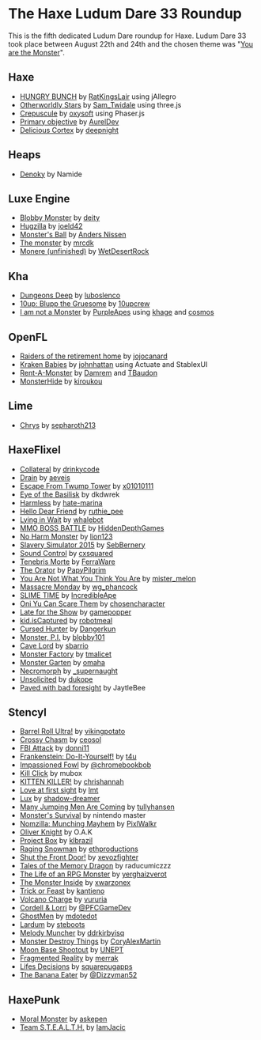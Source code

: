 [_template]: ../templates/roundup.html
[date]: / "2015-04-24 09:35:00"
[modified]: / "2015-05-29 13:46:00"
[published]: / "2015-04-24 12:00:00"
[author]: https://twitter.com/skial "Skial Bainn"
[author]: https://twitter.com/Gama11_ "Gama11"
[“”]: a ""

# The Haxe Ludum Dare 33 Roundup

This is the fifth dedicated Ludum Dare roundup for Haxe. Ludum Dare 33 took place
between August 22th and 24th and the chosen theme was "[You are the Monster](http://ludumdare.com/compo/ludum-dare-33/)".
	
## Haxe

- [HUNGRY BUNCH][l12] by [RatKingsLair][s12] using jAllegro
- [Otherworldly Stars][l17] by [Sam_Twidale][s17] using three.js
- [Crepuscule][l25] by [oxysoft][s25] using Phaser.js
- [Primary objective][l60] by [AurelDev][s60]
- [Delicious Cortex][l66] by [deepnight][s66]

## Heaps

- [Denoky][l4] by Namide

## Luxe Engine

- [Blobby Monster][l1] by [deity][s1]
- [Hugzilla][l11] by [joeld42][s11]
- [Monster's Ball][l15] by [Anders Nissen][s15]
- [The monster][l22] by [mrcdk][s22]
- [Monere (unfinished)][l31] by [WetDesertRock][s31] 

## Kha

- [Dungeons Deep][l6] by [luboslenco][s6]
- [10up: Blupp the Gruesome][l61] by [10upcrew][s61]
- [I am not a Monster][l67] by [PurpleApes][s67] using [khage][e67a] and [cosmos][e67b]

## OpenFL

- [Raiders of the retirement home][l18] by [jojocanard][s18]
- [Kraken Babies][l26] by [johnhattan][s26] using Actuate and StablexUI
- [Rent-A-Monster][l68] by [Damrem][s68a] and [TBaudon][s68b]
- [MonsterHide][l73] by [kiroukou][s73]

## Lime

- [Chrys][l2] by [sepharoth213][s2]

## HaxeFlixel

- [Collateral][l3] by [drinkycode][s3]
- [Drain][l5] by [aeveis][s5]
- [Escape From Twump Tower][l7] by [x01010111][s7]
- [Eye of the Basilisk][l8] by dkdwrek
- [Harmless][l9] by [hate-marina][s9]
- [Hello Dear Friend][l10] by [ruthie_pee][s10]
- [Lying in Wait][l13] by [whalebot][s13]
- [MMO BOSS BATTLE][l14] by [HiddenDepthGames][s14]
- [No Harm Monster][l16] by [lion123][s16]
- [Slavery Simulator 2015][l19] by [SebBernery][s19]
- [Sound Control][l20] by [cxsquared][s20]
- [Tenebris Morte][l21] by [FerraWare][s21]
- [The Orator][l23] by [PapyPilgrim][s23]
- [You Are Not What You Think You Are][l24] by [mister_melon][s24]
- [Massacre Monday][l27] by [wg_phancock][s27]
- [SLIME TIME][l30] by [IncredibleApe][s30]
- [Oni Yu Can Scare Them][l53] by [chosencharacter][s53]
- [Late for the Show][l54] by [gamepopper][s54]
- [kid.isCaptured][l55] by [robotmeal][s55]
- [Cursed Hunter][l56] by [Dangerkun][s56]
- [Monster, P.I.][l57] by [blobby101][s57]
- [Cave Lord][l58] by [sbarrio][s58]
- [Monster Factory][l59] by [tmalicet][s59]
- [Monster Garten][l69] by [omaha][s69]
- [Necromorph][l70] by [_supernaught][s70]
- [Unsolicited][l71] by [dukope][s71]
- [Paved with bad foresight][l72] by JaytleBee

## Stencyl

- [Barrel Roll Ultra!][l32] by [vikingpotato][s32]
- [Crossy Chasm][l33] by [ceosol][s33]
- [FBI Attack][l34] by [donni11][s34]
- [Frankenstein: Do-It-Yourself!][l35] by [t4u][s35]
- [Impassioned Fowl][l36] by [@chromebookbob][s36]
- [Kill Click][l37] by mubox
- [KITTEN KILLER!][l38] by [chrishannah][s38]
- [Love at first sight][l39] by [lmt][s39]
- [Lux][l40] by [shadow-dreamer][s40]
- [Many Jumping Men Are Coming][l41] by [tullyhansen][s41]
- [Monster's Survival][l42] by nintendo master
- [Nomzilla: Munching Mayhem][l43] by [PixlWalkr][s43]
- [Oliver Knight][l44] by O.A.K
- [Project Box][l45] by [klbrazil][s45]
- [Raging Snowman][l46] by [ethproductions][s46]
- [Shut the Front Door!][l47] by [xevozfighter][s47]
- [Tales of the Memory Dragon][l48] by raducumiczzz
- [The Life of an RPG Monster][l49] by [yerghaizverot][s49]
- [The Monster Inside][l50] by [xwarzonex][s50]
- [Trick or Feast][l51] by [kantieno][s51]
- [Volcano Charge][l52] by [vururia][s52]
- [Cordell & Lorri][l62] by [@PFCGameDev][s62]
- [GhostMen][l63] by [mdotedot][s63]
- [Lardum][l64] by [steboots][s64]
- [Melody Muncher][l65] by [ddrkirbyisq][s65]
- [Monster Destroy Things][l74] by [CoryAlexMartin][s74]
- [Moon Base Shootout][l75] by [UNEPT][s75]
- [Fragmented Reality][l76] by [merrak][s76]
- [Lifes Decisions][l77] by [squarepugapps][s77]
- [The Banana Eater][l78] by [@Dizzyman52][s78]

## HaxePunk

- [Moral Monster][l28] by [askepen][s28]
- [Team S.T.E.A.L.T.H.][l29] by [IamJacic][s29]

[e67a]: https://github.com/wighawag/khage "khage"
[e67b]: https://github.com/wighawag/cosmos "cosmos"

[s78]: https://twitter.com/@Dizzyman52 "@@Dizzyman52"
[s77]: https://twitter.com/squarepugapps "@squarepugapps"
[s76]: http://ludumdare.com/compo/author/merrak/ "@merrak"
[s75]: https://twitter.com/UNEPT "@UNEPT"
[s74]: https://twitter.com/CoryAlexMartin "@CoryAlexMartin"
[s73]: http://ludumdare.com/compo/author/kiroukou/ "@kiroukou"
[s71]: https://twitter.com/dukope "@dukope"
[s70]: https://twitter.com/_supernaught "@_supernaught"
[s69]: http://ludumdare.com/compo/author/omaha/ "@omaha"
[s68a]: https://twitter.com/damrem "@damrem"
[s68b]: https://twitter.com/thomas_baudon "@thomas_baudon"
[s67]: http://www.purpleapes.com/ "@PurpleApes"
[s66]: http://deepnight.net/ "@deepnight"
[s65]: https://twitter.com/ddrkirbyisq "@ddrkirbyisq"
[s64]: hhttp://ludumdare.com/compo/author/steboots/ "@steboots"
[s63]: http://ludumdare.com/compo/author/mdotedot/ "@mdotedot"
[s62]: https://twitter.com/@PFCGameDev "@@PFCGameDev"
[s61]: http://ludumdare.com/compo/author/10upcrew/ "@10upcrew"
[s60]: https://twitter.com/AurelDev "@AurelDev"
[s59]: https://twitter.com/tmalicet "@tmalicet"
[s58]: http://ludumdare.com/compo/author/sbarrio/ "@sbarrio"
[s57]: http://ludumdare.com/compo/author/blobby101/ "@blobby101"
[s56]: https://twitter.com/DANGERKUN "@Dangerkun"
[s55]: http://ludumdare.com/compo/author/robotmeal/ "@robotmeal"
[s54]: https://twitter.com/gamepopper "@gamepopper"
[s53]: http://ludumdare.com/compo/author/chosencharacter/ "@chosencharacter"
[s52]: http://ludumdare.com/compo/author/vururia/ "@vururia"
[s51]: http://ludumdare.com/compo/author/kantieno/ "@kantieno"
[s50]: http://ludumdare.com/compo/author/xwarzonex/ "@xwarzonex"
[s49]: http://ludumdare.com/compo/author/yerghaizverot/ "@yerghaizverot"
[s47]: http://ludumdare.com/compo/author/xevozfighter/ "@xevozfighter"
[s46]: http://ludumdare.com/compo/author/ethproductions/ "@ethproductions"
[s45]: http://ludumdare.com/compo/author/klbrazil/ "@klbrazil"
[s43]: https://twitter.com/PixlWalkr "@PixlWalkr"
[s41]: http://ludumdare.com/compo/author/tullyhansen/ "@tullyhansen"
[s40]: http://ludumdare.com/compo/author/shadow-dreamer/ "@shadow-dreamer"
[s39]: http://ludumdare.com/compo/author/lmt/ "@lmt"
[s38]: https://twitter.com/chrishannah "@chrishannah"
[s36]: https://twitter.com/@chromebookbob "@@chromebookbob"
[s35]: http://ludumdare.com/compo/author/t4u/ "@t4u"
[s34]: http://ludumdare.com/compo/author/donni11/ "@donni11"
[s33]: http://ludumdare.com/compo/author/ceosol/ "@ceosol"
[s32]: http://ludumdare.com/compo/author/vikingpotato/ "@vikingpotato"
[s31]: https://twitter.com/wetdesertrock "@wetdesertrock"
[s30]: https://twitter.com/IAOfficial "@IncredibleApe"
[s29]: https://twitter.com/IamJacic "@IamJacic"
[s28]: https://twitter.com/askepen "@askepen"
[s27]: https://twitter.com/wg_phancock "@wg_phancock"
[s26]: https://twitter.com/johnhattan "@johnhattan"
[s25]: http://ludumdare.com/compo/author/oxysoft/ "@oxysoft"
[s24]: http://ludumdare.com/compo/author/mister_melon/ "@mister_melon"
[s23]: https://twitter.com/PapyPilgrim "@PapyPilgrim"
[s22]: http://ludumdare.com/compo/author/mrcdk/ "@mrcdk"
[s21]: https://twitter.com/FerraWare "@FerraWare"
[s20]: https://twitter.com/cxsquared "@cxsquared"
[s19]: https://twitter.com/SebBernery "@SebBernery"
[s18]: http://ludumdare.com/compo/author/jojocanard/ "@jojocanard"
[s17]: https://twitter.com/Sam_Twidale "@Sam_Twidale"
[s16]: http://ludumdare.com/compo/author/lion123/ "@lion123"
[s15]: https://twitter.com/andershnissen "@andershnissen"
[s14]: http://ludumdare.com/compo/author/hiddendepthgames/ "@HiddenDepthGames"
[s13]: http://ludumdare.com/compo/author/whalebot/ "@whalebot"
[s12]: https://twitter.com/RatKingsLair "@RatKingsLair"
[s11]: https://twitter.com/joeld42 "@joeld42"
[s10]: https://twitter.com/ruthie_pee "@ruthie_pee"
[s9]: http://ludumdare.com/compo/author/hate-marina/ "@hate-marina"
[s7]: https://twitter.com/x01010111 "@x01010111"
[s6]: https://twitter.com/luboslenco "@luboslenco"
[s5]: https://twitter.com/aeveis "@aeveis"
[s3]: https://twitter.com/drinkycode "@drinkycode"
[s2]: http://ludumdare.com/compo/author/sepharoth213/ "@sepharoth213"
[s1]: http://ludumdare.com/compo/author/deity/ "@deity"

[l78]: http://ludumdare.com/compo/ludum-dare-33/?action=preview&uid=35620 "The Banana Eater"
[l77]: http://ludumdare.com/compo/ludum-dare-33/?action=preview&uid=56811 "Lifes Decisions"
[l76]: http://ludumdare.com/compo/ludum-dare-33/?action=preview&uid=46508 "Fragmented Reality"
[l75]: http://ludumdare.com/compo/ludum-dare-33/?action=preview&uid=25813 "Moon Base Shootout"
[l74]: http://ludumdare.com/compo/ludum-dare-33/?action=preview&uid=3043 "Monster Destroy Things"
[l73]: http://ludumdare.com/compo/ludum-dare-33/?action=preview&uid=15921 "MonsterHide"
[l72]: http://ludumdare.com/compo/ludum-dare-33/?action=preview&uid=33472 "Paved with bad foresight"
[l71]: http://ludumdare.com/compo/ludum-dare-33/?action=preview&uid=11080 "Unsolicited"
[l70]: http://ludumdare.com/compo/ludum-dare-33/?action=preview&uid=25961 "Necromorph"
[l69]: http://ludumdare.com/compo/ludum-dare-33/?action=preview&uid=5229 "Monster Garten"
[l68]: http://ludumdare.com/compo/ludum-dare-33/?action=preview&uid=46262 "Rent-A-Monster"
[l67]: http://ludumdare.com/compo/ludum-dare-33/?action=preview&uid=39859 "I am not a Monster"
[l66]: http://ludumdare.com/compo/ludum-dare-33/?action=preview&uid=2982 "Delicious Cortex"
[l65]: http://ludumdare.com/compo/ludum-dare-33/?action=preview&uid=7285 "Melody Muncher"
[l64]: http://ludumdare.com/compo/ludum-dare-33/?action=preview&uid=51802 "Lardum"
[l63]: http://ludumdare.com/compo/ludum-dare-33/?action=preview&uid=31618 "GhostMen"
[l62]: http://ludumdare.com/compo/ludum-dare-33/?action=preview&uid=55074 "Cordell & Lorri"
[l61]: http://ludumdare.com/compo/ludum-dare-33/?action=preview&uid=57941 "10up: Blupp the Gruesome"
[l60]: http://ludumdare.com/compo/ludum-dare-33/?action=preview&uid=1645 "Primary objective"
[l59]: http://ludumdare.com/compo/ludum-dare-33/?action=preview&uid=45577 "Monster Factory"
[l58]: http://ludumdare.com/compo/ludum-dare-33/?action=preview&uid=25025 "Cave Lord"
[l57]: http://ludumdare.com/compo/ludum-dare-33/?action=preview&uid=5567 "Monster, P.I."
[l56]: http://ludumdare.com/compo/ludum-dare-33/?action=preview&uid=57655 "Cursed Hunter"
[l55]: http://ludumdare.com/compo/ludum-dare-33/?action=preview&uid=54175 "kid.isCaptured"
[l54]: http://ludumdare.com/compo/ludum-dare-33/?action=preview&uid=21252 "Late for the Show"
[l53]: http://ludumdare.com/compo/ludum-dare-33/?action=preview&uid=21666 "Oni Yu Can Scare Them"
[l52]: http://ludumdare.com/compo/ludum-dare-33/?action=preview&uid=34259 "Volcano Charge"
[l51]: http://ludumdare.com/compo/ludum-dare-33/?action=preview&uid=27278 "Trick or Feast"
[l50]: http://ludumdare.com/compo/ludum-dare-33/?action=preview&uid=39237 "The Monster Inside"
[l49]: http://ludumdare.com/compo/ludum-dare-33/?action=preview&uid=56341 "The Life of an RPG Monster"
[l48]: http://ludumdare.com/compo/ludum-dare-33/?action=preview&uid=57049 "Tales of the Memory Dragon"
[l47]: http://ludumdare.com/compo/ludum-dare-33/?action=preview&uid=10433 "Shut the Front Door!"
[l46]: http://ludumdare.com/compo/ludum-dare-33/?action=preview&uid=44122 "Raging Snowman"
[l45]: http://ludumdare.com/compo/ludum-dare-33/?action=preview&uid=50541 "Project Box"
[l44]: http://ludumdare.com/compo/ludum-dare-33/?action=preview&uid=57571 "Oliver Knight"
[l43]: http://ludumdare.com/compo/ludum-dare-33/?action=preview&uid=26777 "Nomzilla: Munching Mayhem"
[l42]: http://ludumdare.com/compo/ludum-dare-33/?action=preview&uid=53730 "Monster's Survival"
[l41]: http://ludumdare.com/compo/ludum-dare-33/?action=preview&uid=56656 "Many Jumping Men Are Coming"
[l40]: http://ludumdare.com/compo/ludum-dare-33/?action=preview&uid=36305 "Lux"
[l39]: http://ludumdare.com/compo/ludum-dare-33/?action=preview&uid=25578 "Love at first sight"
[l38]: http://ludumdare.com/compo/ludum-dare-33/?action=preview&uid=7468 "KITTEN KILLER!"
[l37]: http://ludumdare.com/compo/ludum-dare-33/?action=preview&uid=57193 "Kill Click"
[l36]: http://ludumdare.com/compo/ludum-dare-33/?action=preview&uid=49589 "Impassioned Fowl"
[l35]: http://ludumdare.com/compo/ludum-dare-33/?action=preview&uid=34334 "Frankenstein: Do-It-Yourself!"
[l34]: http://ludumdare.com/compo/ludum-dare-33/?action=preview&uid=44680 "FBI Attack"
[l33]: http://ludumdare.com/compo/ludum-dare-33/?action=preview&uid=34411 "Crossy Chasm"
[l32]: http://ludumdare.com/compo/ludum-dare-33/?action=preview&uid=27438 "Barrel Roll Ultra!"
[l31]: http://ludumdare.com/compo/ludum-dare-33/?action=preview&uid=30221 "Monere (unfinished)"
[l30]: http://ludumdare.com/compo/ludum-dare-33/?action=preview&uid=12165 "SLIME TIME"
[l29]: http://ludumdare.com/compo/ludum-dare-33/?action=preview&uid=5267 "Team S.T.E.A.L.T.H."
[l28]: http://ludumdare.com/compo/ludum-dare-33/?action=preview&uid=21356 "Moral Monster"
[l27]: http://ludumdare.com/compo/ludum-dare-33/?action=preview&uid=51056 "Massacre Monday"
[l26]: http://ludumdare.com/compo/ludum-dare-33/?action=preview&uid=56862 "Kraken Babies"
[l25]: http://ludumdare.com/compo/ludum-dare-33/?action=preview&uid=25340 "Crepuscule"
[l24]: http://ludumdare.com/compo/ludum-dare-33/?action=preview&uid=56747 "You Are Not What You Think You Are"
[l23]: http://ludumdare.com/compo/ludum-dare-33/?action=preview&uid=7971 "The Orator"
[l22]: http://ludumdare.com/compo/ludum-dare-33/?action=preview&uid=25271 "The monster"
[l21]: http://ludumdare.com/compo/ludum-dare-33/?action=preview&uid=45480 "Tenebris Morte"
[l20]: http://ludumdare.com/compo/ludum-dare-33/?action=preview&uid=23711 "Sound Control"
[l19]: http://ludumdare.com/compo/ludum-dare-33/?action=preview&uid=484 "Slavery Simulator 2015"
[l18]: http://ludumdare.com/compo/ludum-dare-33/?action=preview&uid=24933 "Raiders of the retirement home"
[l17]: http://ludumdare.com/compo/ludum-dare-33/?action=preview&uid=42276 "Otherworldly Stars"
[l16]: http://ludumdare.com/compo/ludum-dare-33/?action=preview&uid=34143 "No Harm Monster"
[l15]: http://ludumdare.com/compo/ludum-dare-33/?action=preview&uid=30512 "Monster's Ball"
[l14]: http://ludumdare.com/compo/ludum-dare-33/?action=preview&uid=55353 "MMO BOSS BATTLE"
[l13]: http://ludumdare.com/compo/ludum-dare-33/?action=preview&uid=36369 "Lying in Wait"
[l12]: http://ludumdare.com/compo/ludum-dare-33/?action=preview&uid=3663 "HUNGRY BUNCH"
[l11]: http://ludumdare.com/compo/ludum-dare-33/?action=preview&uid=34 "Hugzilla"
[l10]: http://ludumdare.com/compo/ludum-dare-33/?action=preview&uid=36556 "Hello Dear Friend"
[l9]: http://ludumdare.com/compo/ludum-dare-33/?action=preview&uid=26068 "Harmless"
[l8]: http://ludumdare.com/compo/ludum-dare-33/?action=preview&uid=45328 "Eye of the Basilisk"
[l7]: http://ludumdare.com/compo/ludum-dare-33/?action=preview&uid=11474 "Escape From Twump Tower"
[l6]: http://ludumdare.com/compo/ludum-dare-33/?action=preview&uid=23619 "Dungeons Deep"
[l5]: http://ludumdare.com/compo/ludum-dare-33/?action=preview&uid=8854 "Drain"
[l4]: http://ludumdare.com/compo/ludum-dare-33/?action=preview&uid=28704 "Denoky"
[l3]: http://ludumdare.com/compo/ludum-dare-33/?action=preview&uid=781 "Collateral"
[l2]: http://ludumdare.com/compo/ludum-dare-33/?action=preview&uid=39935 "Chrys"
[l1]: http://ludumdare.com/compo/ludum-dare-33/?action=preview&uid=23611 "Blobby Monster"
